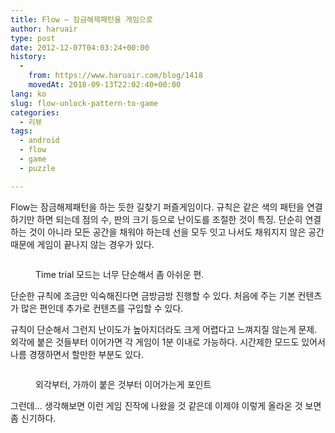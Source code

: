```yaml
---
title: Flow – 잠금해제패턴을 게임으로
author: haruair
type: post
date: 2012-12-07T04:03:24+00:00
history:
  - 
    from: https://www.haruair.com/blog/1418
    movedAt: 2018-09-13T22:02:40+00:00
lang: ko
slug: flow-unlock-pattern-to-game
categories:
  - 리뷰
tags:
  - android
  - flow
  - game
  - puzzle

---
```

Flow는 잠금해제패턴을 하는 듯한 길찾기 퍼즐게임이다. 규칙은 같은 색의 패턴을 연결하기만 하면 되는데 점의 수, 판의 크기 등으로 난이도를 조절한 것이 특징. 단순히 연결하는 것이 아니라 모든 공간을 채워야 하는데 선을 모두 잇고 나서도 채워지지 않은 공간 때문에 게임이 끝나지 않는 경우가 있다.<figure id="attachment_1420" style="width: 768px" class="wp-caption aligncenter">

<img data-attachment-id="1420" data-permalink="https://edykim.com/blog/1418/screenshot_2012-12-07-08-10-51" data-orig-file="https://edykim.com/wp-content/uploads/2012/12/Screenshot_2012-12-07-08-10-51.png?fit=768%2C1280&ssl=1" data-orig-size="768,1280" data-comments-opened="1" data-image-meta="{&quot;aperture&quot;:&quot;0&quot;,&quot;credit&quot;:&quot;&quot;,&quot;camera&quot;:&quot;&quot;,&quot;caption&quot;:&quot;&quot;,&quot;created_timestamp&quot;:&quot;0&quot;,&quot;copyright&quot;:&quot;&quot;,&quot;focal_length&quot;:&quot;0&quot;,&quot;iso&quot;:&quot;0&quot;,&quot;shutter_speed&quot;:&quot;0&quot;,&quot;title&quot;:&quot;&quot;}" data-image-title="Flow 시작 화면" data-image-description="" data-medium-file="https://edykim.com/wp-content/uploads/2012/12/Screenshot_2012-12-07-08-10-51.png?fit=180%2C300&ssl=1" data-large-file="https://edykim.com/wp-content/uploads/2012/12/Screenshot_2012-12-07-08-10-51.png?fit=614%2C1024&ssl=1" src="https://edykim.com/wp-content/uploads/2012/12/Screenshot_2012-12-07-08-10-51.png?w=300" alt="" title="Flow 시작 화면" class="size-full wp-image-1420" srcset="https://edykim.com/wp-content/uploads/2012/12/Screenshot_2012-12-07-08-10-51.png?w=768&ssl=1 768w, https://edykim.com/wp-content/uploads/2012/12/Screenshot_2012-12-07-08-10-51.png?resize=180%2C300&ssl=1 180w, https://edykim.com/wp-content/uploads/2012/12/Screenshot_2012-12-07-08-10-51.png?resize=614%2C1024&ssl=1 614w, https://edykim.com/wp-content/uploads/2012/12/Screenshot_2012-12-07-08-10-51.png?resize=624%2C1040&ssl=1 624w" sizes="(max-width: 660px) 100vw, 660px" data-recalc-dims="1" /><figcaption class="wp-caption-text">Time trial 모드는 너무 단순해서 좀 아쉬운 편.</figcaption></figure> 

단순한 규칙에 조금만 익숙해진다면 금방금방 진행할 수 있다. 처음에 주는 기본 컨텐츠가 많은 편인데 추가로 컨텐츠를 구입할 수 있다.

규칙이 단순해서 그런지 난이도가 높아지더라도 크게 어렵다고 느껴지질 않는게 문제. 외각에 붙은 것들부터 이어가면 각 게임이 1분 이내로 가능하다. 시간제한 모드도 있어서 나름 경쟁하면서 할만한 부분도 있다.<figure id="attachment_1419" style="width: 768px" class="wp-caption aligncenter">

<img data-attachment-id="1419" data-permalink="https://edykim.com/blog/1418/screenshot_2012-12-07-08-11-40" data-orig-file="https://edykim.com/wp-content/uploads/2012/12/Screenshot_2012-12-07-08-11-40.png?fit=768%2C1280&ssl=1" data-orig-size="768,1280" data-comments-opened="1" data-image-meta="{&quot;aperture&quot;:&quot;0&quot;,&quot;credit&quot;:&quot;&quot;,&quot;camera&quot;:&quot;&quot;,&quot;caption&quot;:&quot;&quot;,&quot;created_timestamp&quot;:&quot;0&quot;,&quot;copyright&quot;:&quot;&quot;,&quot;focal_length&quot;:&quot;0&quot;,&quot;iso&quot;:&quot;0&quot;,&quot;shutter_speed&quot;:&quot;0&quot;,&quot;title&quot;:&quot;&quot;}" data-image-title="Flow 게임 화면" data-image-description="" data-medium-file="https://edykim.com/wp-content/uploads/2012/12/Screenshot_2012-12-07-08-11-40.png?fit=180%2C300&ssl=1" data-large-file="https://edykim.com/wp-content/uploads/2012/12/Screenshot_2012-12-07-08-11-40.png?fit=614%2C1024&ssl=1" src="https://edykim.com/wp-content/uploads/2012/12/Screenshot_2012-12-07-08-11-40.png?w=300" alt="" title="Flow 게임 화면" class="size-full wp-image-1419" srcset="https://edykim.com/wp-content/uploads/2012/12/Screenshot_2012-12-07-08-11-40.png?w=768&ssl=1 768w, https://edykim.com/wp-content/uploads/2012/12/Screenshot_2012-12-07-08-11-40.png?resize=180%2C300&ssl=1 180w, https://edykim.com/wp-content/uploads/2012/12/Screenshot_2012-12-07-08-11-40.png?resize=614%2C1024&ssl=1 614w, https://edykim.com/wp-content/uploads/2012/12/Screenshot_2012-12-07-08-11-40.png?resize=624%2C1040&ssl=1 624w" sizes="(max-width: 660px) 100vw, 660px" data-recalc-dims="1" /><figcaption class="wp-caption-text">외각부터, 가까이 붙은 것부터 이어가는게 포인트</figcaption></figure> 

그런데&#8230; 생각해보면 이런 게임 진작에 나왔을 것 같은데 이제야 이렇게 올라온 것 보면 좀 신기하다.
